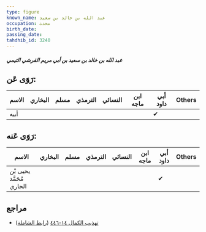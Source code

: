 ```yaml
---
type: figure
known_name: عبد الله بن خالد بن سعيد
occupation: محدث
birth_date:
passing_date:
tahdhib_id: 3240
---
```

##### عبد الله بن خالد بن سعيد بن أبي مريم القرشي التيمي

## رَوَى عَن:
| الاسم | البخاري | مسلم | الترمذي | النسائي | ابن ماجه | أبي داود | Others |
| ----- | ------- | ---- | ------- | ------- | -------- | -------- | ------ |
| أبيه  |         |      |         |         |          | ✔        |        |
## رَوَى عَنه:
| الاسم                    | البخاري | مسلم | الترمذي | النسائي | ابن ماجه | أبي داود | Others |
| ------------------------ | ------- | ---- | ------- | ------- | -------- | -------- | ------ |
| يحيى بْن مُحَمَّد الجاري |         |      |         |         |          | ✔        |        |
## مراجع
- [تهذيب الكمال ١٤-٤٤٦](obsidian://open?vault=Tahdhib-al-Kamal&file=Figures/٣٢٤٠-عبد%20الله%20بن%20خالد%20بن%20سعيد%20بن%20أبي%20مريم%20القرشي%20التيمي) ([رابط الشاملة](https://shamela.ws/book/3722/7374))
